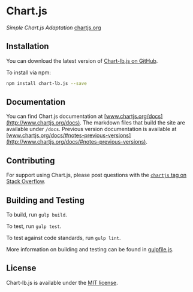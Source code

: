 # Chart.js

*Simple Chart.js Adaptation* [chartjs.org](http://www.chartjs.org)

## Installation

You can download the latest version of [Chart-lb.js on GitHub](https://github.com/LordBairon/Chart.js.git/releases/latest).

To install via npm:

```bash
npm install chart-lb.js --save
```

## Documentation

You can find Chart.js documentation at [www.chartjs.org/docs](http://www.chartjs.org/docs). The markdown files that build the site are available under `/docs`. Previous version documentation is available at [www.chartjs.org/docs/#notes-previous-versions](http://www.chartjs.org/docs/#notes-previous-versions).

## Contributing

For support using Chart.js, please post questions with the [`chartjs` tag on Stack Overflow](http://stackoverflow.com/questions/tagged/chartjs).

## Building and Testing

To build, run `gulp build`.

To test, run `gulp test`.

To test against code standards, run `gulp lint`.

More information on building and testing can be found in [gulpfile.js](gulpfile.js).

## License

Chart-lb.js is available under the [MIT license](http://opensource.org/licenses/MIT).
